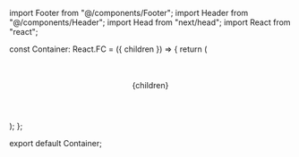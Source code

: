 import Footer from "@/components/Footer";
import Header from "@/components/Header";
import Head from "next/head";
import React from "react";

const Container: React.FC = ({ children }) => {
  return (
    <div className="app">
      <Head>
        <title>LTL</title>
        <meta name="viewport" content="initial-scale=1.0, width=device-width" />
      </Head>
      <div id="paper">
        <div id="pattern">
          <div id="content">
            <Header />
            <br />
            <br />
            {children}
            <br />
            <Footer />
          </div>
        </div>
      </div>
    </div>
  );
};

export default Container;
